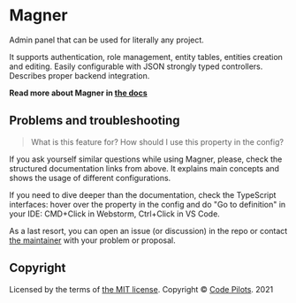 # Magner

Admin panel that can be used for literally any project. 

It supports authentication, role management, entity tables, entities creation and editing. Easily configurable with JSON strongly typed controllers. Describes proper backend integration.

**Read more about Magner in [the docs](./docs/readme.md)**

## Problems and troubleshooting

> What is this feature for? How should I use this property in the config? 

If you ask yourself similar questions while using Magner, please, check the structured documentation links
from above. It explains main concepts and shows the usage of different configurations.

If you need to dive deeper than the documentation, check the TypeScript interfaces: hover over the
property in the config and do "Go to definition" in your IDE: CMD+Click in Webstorm, Ctrl+Click in VS Code.

As a last resort, you can open an issue (or discussion) in the repo or contact [the maintainer](https://t.me/vanishmax) 
with your problem or proposal.

## Copyright

Licensed by the terms of [the MIT license](./LICENSE). 
Copyright © [Code Pilots](https://code-pilots.com/). 2021
